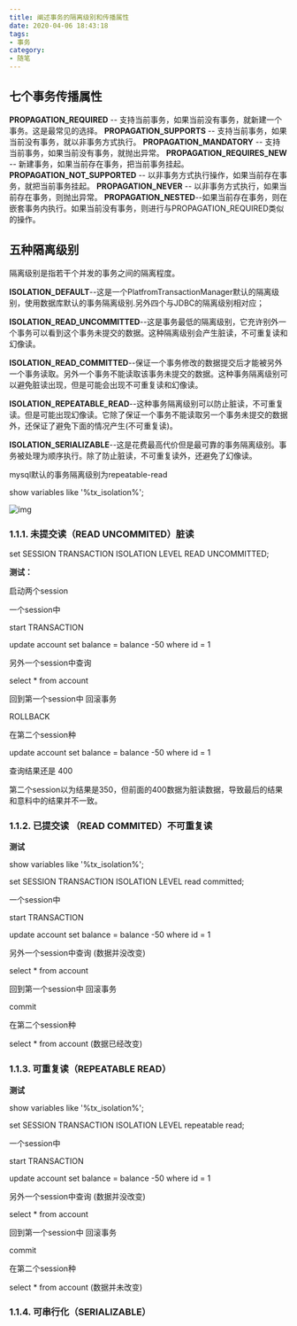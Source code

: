 ```yaml
---
title: 阐述事务的隔离级别和传播属性
date: 2020-04-06 18:43:18
tags:
- 事务
category:
- 随笔
---
```


## 七个事务传播属性

 **PROPAGATION_REQUIRED** -- 支持当前事务，如果当前没有事务，就新建一个事务。这是最常见的选择。
 **PROPAGATION_SUPPORTS** -- 支持当前事务，如果当前没有事务，就以非事务方式执行。
 **PROPAGATION_MANDATORY** -- 支持当前事务，如果当前没有事务，就抛出异常。
 **PROPAGATION_REQUIRES_NEW** -- 新建事务，如果当前存在事务，把当前事务挂起。
 **PROPAGATION_NOT_SUPPORTED** -- 以非事务方式执行操作，如果当前存在事务，就把当前事务挂起。
 **PROPAGATION_NEVER** -- 以非事务方式执行，如果当前存在事务，则抛出异常。
 **PROPAGATION_NESTED**--如果当前存在事务，则在嵌套事务内执行。如果当前没有事务，则进行与PROPAGATION_REQUIRED类似的操作。

 

## 五种隔离级别

隔离级别是指若干个并发的事务之间的隔离程度。

 

**ISOLATION_DEFAULT**--这是一个PlatfromTransactionManager默认的隔离级别，使用数据库默认的事务隔离级别.另外四个与JDBC的隔离级别相对应；

**ISOLATION_READ_UNCOMMITTED**--这是事务最低的隔离级别，它充许别外一个事务可以看到这个事务未提交的数据。这种隔离级别会产生脏读，不可重复读和幻像读。

**ISOLATION_READ_COMMITTED**--保证一个事务修改的数据提交后才能被另外一个事务读取。另外一个事务不能读取该事务未提交的数据。这种事务隔离级别可以避免脏读出现，但是可能会出现不可重复读和幻像读。

**ISOLATION_REPEATABLE_READ**--这种事务隔离级别可以防止脏读，不可重复读。但是可能出现幻像读。它除了保证一个事务不能读取另一个事务未提交的数据外，还保证了避免下面的情况产生(不可重复读)。

**ISOLATION_SERIALIZABLE**--这是花费最高代价但是最可靠的事务隔离级别。事务被处理为顺序执行。除了防止脏读，不可重复读外，还避免了幻像读。

 



 

mysql默认的事务隔离级别为repeatable-read

 

show variables like '%tx_isolation%';

![img](https://tva1.sinaimg.cn/large/00831rSTly1gdk87skkgfj306703m3yi.jpg)

 

 

### 1.1.1.  未提交读（READ UNCOMMITED）脏读

set SESSION TRANSACTION ISOLATION LEVEL READ UNCOMMITTED;

 

**测试：**

启动两个session

 

一个session中

 start TRANSACTION

 update account set balance = balance -50 where id = 1

 

另外一个session中查询

select * from account

 

回到第一个session中 回滚事务

ROLLBACK

 

 

在第二个session种

update account set balance = balance -50 where id = 1

查询结果还是 400

 

第二个session以为结果是350，但前面的400数据为脏读数据，导致最后的结果和意料中的结果并不一致。

 

### 1.1.2.  已提交读 （READ COMMITED）不可重复读

**测试**

show variables like '%tx_isolation%';

 

set SESSION TRANSACTION ISOLATION LEVEL read committed;

 

 

一个session中

 start TRANSACTION

 update account set balance = balance -50 where id = 1

 

另外一个session中查询 (数据并没改变)

select * from account

 

回到第一个session中 回滚事务

commit

 

 

在第二个session种

select * from account (数据已经改变)

 

### 1.1.3.  可重复读（REPEATABLE READ）

**测试**

show variables like '%tx_isolation%';

 

set SESSION TRANSACTION ISOLATION LEVEL repeatable read;

 

 

一个session中

 start TRANSACTION

 update account set balance = balance -50 where id = 1

 

另外一个session中查询 (数据并没改变)

select * from account

 

回到第一个session中 回滚事务

commit

 

 

在第二个session种

select * from account (数据并未改变)

 

### 1.1.4.  可串行化（SERIALIZABLE）

 



